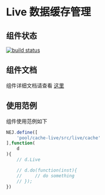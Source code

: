 # Live 数据缓存管理

## 组件状态

[![build status](https://g.hz.netease.com/edu-frontend/cache-live/badges/master/build.svg)](https://g.hz.netease.com/edu-frontend/cache-live/commits/master)

## 组件文档

组件详细文档请查看 [这里](./docs/index.html)

## 使用范例

组件使用范例如下

```javascript
NEJ.define([
    'pool/cache-live/src/live/cache'
],function(
    d
){
    // d.Live

    // d.do(function(inst){
    //     // do something
    // });
})
```
